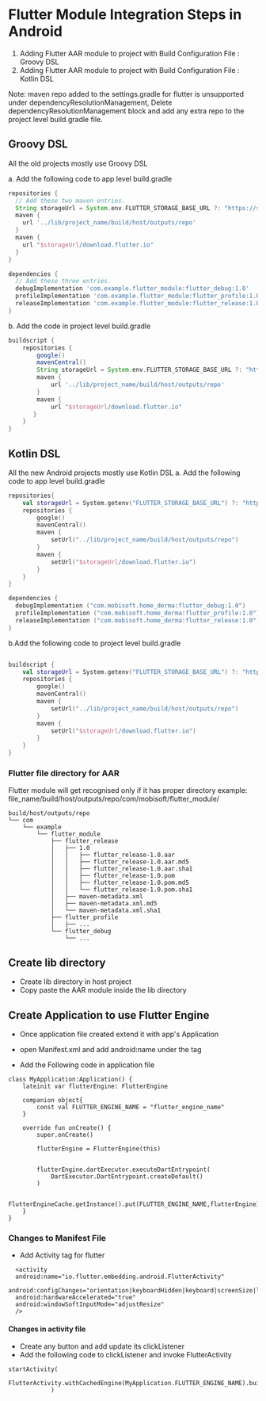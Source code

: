 # Flutter Module Integration Steps in Android

1. Adding Flutter AAR module to project with Build Configuration File : Groovy DSL
2. Adding Flutter AAR module to project with Build Configuration File : Kotlin DSL

Note:  maven repo added to the settings.gradle for flutter is unsupported under dependencyResolutionManagement,
       Delete dependencyResolutionManagement block and add any extra repo to the project level build.gradle file.



## Groovy DSL
All the old projects mostly use Groovy DSL

a. Add the following code to app level build.gradle
```groovy
repositories {
  // Add these two maven entries.
  String storageUrl = System.env.FLUTTER_STORAGE_BASE_URL ?: "https://storage.googleapis.com"
  maven {
    url '../lib/project_name/build/host/outputs/repo'
  }
  maven {
    url "$storageUrl/download.flutter.io"
  }
}

dependencies {
  // Add these three entries.
  debugImplementation 'com.example.flutter_module:flutter_debug:1.0'
  profileImplementation 'com.example.flutter_module:flutter_profile:1.0'
  releaseImplementation 'com.example.flutter_module:flutter_release:1.0'
}
```

b. Add the code in project level build.gradle
```groovy
buildscript {
    repositories {
        google()
        mavenCentral()
        String storageUrl = System.env.FLUTTER_STORAGE_BASE_URL ?: "https://storage.googleapis.com"
        maven {
            url '../lib/project_name/build/host/outputs/repo'
        }
        maven {
            url "$storageUrl/download.flutter.io"
       }
    }
}
```

## Kotlin DSL
All the new Android projects mostly use Kotlin DSL
a. Add the following code to app level build.gradle
```kotlin
repositories{
    val storageUrl = System.getenv("FLUTTER_STORAGE_BASE_URL") ?: "https://storage.googleapis.com"
    repositories {
        google()
        mavenCentral()
        maven {
            setUrl("../lib/project_name/build/host/outputs/repo")
        }
        maven {
            setUrl("$storageUrl/download.flutter.io")
        }
    }
}

dependencies {
  debugImplementation ("com.mobisoft.home_derma:flutter_debug:1.0")
  profileImplementation ("com.mobisoft.home_derma:flutter_profile:1.0")
  releaseImplementation ("com.mobisoft.home_derma:flutter_release:1.0")
}

```

b.Add the following code to project level build.gradle
```kotlin

buildscript {
    val storageUrl = System.getenv("FLUTTER_STORAGE_BASE_URL") ?: "https://storage.googleapis.com"
    repositories {
        google()
        mavenCentral()
        maven {
            setUrl("../lib/project_name/build/host/outputs/repo")
        }
        maven {
            setUrl("$storageUrl/download.flutter.io")
        }
    }
}

```

### Flutter file directory for AAR

Flutter module will get recognised only if it has proper directory 
example:  file_name/build/host/outputs/repo/com/mobisoft/flutter_module/
```tree
build/host/outputs/repo
└── com
    └── example
        └── flutter_module
            ├── flutter_release
            │   ├── 1.0
            │   │   ├── flutter_release-1.0.aar
            │   │   ├── flutter_release-1.0.aar.md5
            │   │   ├── flutter_release-1.0.aar.sha1
            │   │   ├── flutter_release-1.0.pom
            │   │   ├── flutter_release-1.0.pom.md5
            │   │   └── flutter_release-1.0.pom.sha1
            │   ├── maven-metadata.xml
            │   ├── maven-metadata.xml.md5
            │   └── maven-metadata.xml.sha1
            ├── flutter_profile
            │   ├── ...
            └── flutter_debug
                └── ...
```

## Create lib directory 
* Create lib directory in host project
* Copy paste the AAR module inside the lib directory

## Create Application to use Flutter Engine

* Once application file created extend it with app's Application

* open Manifest.xml and add android:name under the <application> tag

* Add the Following code in application file

```application
class MyApplication:Application() {
    lateinit var flutterEngine: FlutterEngine

    companion object{
        const val FLUTTER_ENGINE_NAME = "flutter_engine_name"
    }

    override fun onCreate() {
        super.onCreate()

        flutterEngine = FlutterEngine(this)


        flutterEngine.dartExecutor.executeDartEntrypoint(
            DartExecutor.DartEntrypoint.createDefault()
        )

        FlutterEngineCache.getInstance().put(FLUTTER_ENGINE_NAME,flutterEngine)
    }
}
```

### Changes to Manifest File 

* Add Activity tag for flutter
```
  <activity
  android:name="io.flutter.embedding.android.FlutterActivity"
  android:configChanges="orientation|keyboardHidden|keyboard|screenSize|locale|layoutDirection|fontScale|screenLayout|density|uiMode"
  android:hardwareAccelerated="true"
  android:windowSoftInputMode="adjustResize"
  />
```
#### Changes in activity file

* Create any button and add update its clickListener
* Add the following code to clickListener and invoke FlutterActivity
```
startActivity(
                FlutterActivity.withCachedEngine(MyApplication.FLUTTER_ENGINE_NAME).build(context)
            )
```
